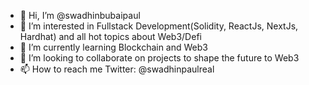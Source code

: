 - 👋 Hi, I’m @swadhinbubaipaul
- 👀 I’m interested in Fullstack Development(Solidity, ReactJs, NextJs, Hardhat) and all hot topics about Web3/Defi
- 🌱 I’m currently learning Blockchain and Web3
- 💞️ I’m looking to collaborate on projects to shape the future to Web3
- 📫 How to reach me Twitter: @swadhinpaulreal

<!---
swadhinbubaipaul/swadhinbubaipaul is a ✨ special ✨ repository because its `README.md` (this file) appears on your GitHub profile.
You can click the Preview link to take a look at your changes.
--->
